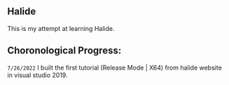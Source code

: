 ## Halide
This is my attempt at learning Halide. 


## Choronological Progress:
`7/26/2022` I built the first tutorial (Release Mode | X64) from halide website in visual studio 2019.